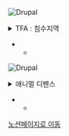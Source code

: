 ![Drupal](https://img.shields.io/badge/TFA-%230678BE.svg?style=for-the-badge&logo=drupal&logoColor=white)
<details>
<summary>TFA : 침수지역</summary>
<div markdown="1">

## **게임장르**     
메트로배니아 액션 어드밴처 RPG 게임.  

## **개요**  
침수 상황의 도시를 배경으로 종교 세력과 저항군 세력의 갈등을 메인 테마로 하여 주인공의 성장과 능력을 통해 새로운 지역의 탐험과 다양한 적들에게 맞서 나아가는 게임이다.  

## **목차**
## [GDD](https://ncyfirstsite.netlify.app/pages/page02)
## [레벨디자인](https://ncyfirstsite.netlify.app/pages/page07)
## [세계관](https://ncyfirstsite.netlify.app/pages/page03)
## [스토리](https://ncyfirstsite.netlify.app/pages/page04)
## [시나리오](https://ncyfirstsite.netlify.app/pages/page05)
## [스토리보드](https://ncyfirstsite.netlify.app/pages/page06)
### [스토리보드 컨셉](https://ncyfirstsite.netlify.app/pages/page06-1)
## [캐릭터](https://ncyfirstsite.netlify.app/pages/page08)
## [플레이어 모션](https://ncyfirstsite.netlify.app/pages/page09)
## [몬스터&아이템](https://ncyfirstsite.netlify.app/pages/page10)
   
## **목표**  
주인공은 생존과 사회적 선택을 통해 세계를 재건하며 살아 남아야한다.    
</div>
</details>  
  
* * 
  

![Drupal](https://img.shields.io/badge/AD-199900?style=for-the-badge&logo=leaflet&logoColor=white)

<details>
<summary>애니멀 디펜스</summary>
<div markdown="1">

# 애니멀 디펜스

### **게임장르**     

전략 타워 디펜스 게임

### **개요**  


### **목표**  



</div>
</details>  
  
* * 
  

[노션페이지로 이동](https://www.notion.so/07dbb0c4958847f194f0854bb869762f)